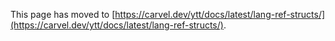 This page has moved to [https://carvel.dev/ytt/docs/latest/lang-ref-structs/](https://carvel.dev/ytt/docs/latest/lang-ref-structs/).
